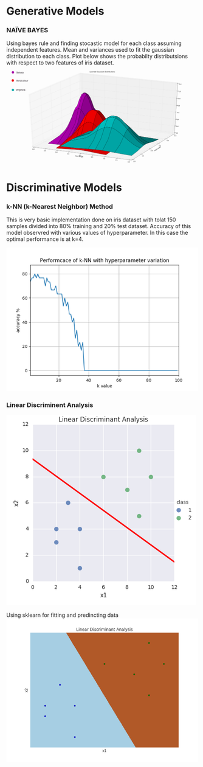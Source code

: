 # Generative Models
### NAÏVE BAYES
Using bayes rule and finding stocastic model for each class assuming independent features. Mean and variances used to fit the gaussian distribution to each class. Plot below shows the probabilty distributsions with respect to two features of iris dataset.
![](https://github.com/mymultiverse/MachineLearning/blob/master/Supervised/Classification/nb.png)



# Discriminative Models
### k-NN (k-Nearest Neighbor) Method
This is very basic implementation done on iris dataset with tolat 150 samples divided into 80% training and 20% test dataset. Accuracy of 
this model observred with various values of hyperparameter. In this case the optimal performance is at k=4.

![](https://github.com/mymultiverse/MachineLearning/blob/master/Supervised/Classification/knn.png)

### Linear Discriminent Analysis
![](https://github.com/mymultiverse/MachineLearning/blob/master/Supervised/Classification/lda.png "title-1") 

Using sklearn for fitting and predincting data
![](https://github.com/mymultiverse/MachineLearning/blob/master/Supervised/Classification/sklda.png "title-2")



